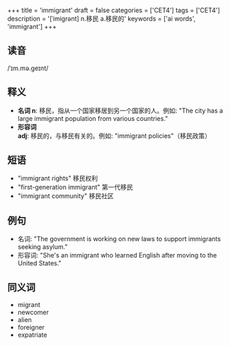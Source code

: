 +++
title = 'immigrant'
draft = false
categories = ['CET4']
tags = ['CET4']
description = '[ˈimigrənt] n.移民 a.移民的'
keywords = ['ai words', 'immigrant']
+++

## 读音
/ˈɪm.mə.geɪnt/

## 释义
- **名词 n**: 移民，指从一个国家移居到另一个国家的人。例如: "The city has a large immigrant population from various countries."
- **形容词 adj**: 移民的，与移民有关的。例如: "immigrant policies"（移民政策）

## 短语
- "immigrant rights" 移民权利
- "first-generation immigrant" 第一代移民
- "immigrant community" 移民社区

## 例句
- 名词: "The government is working on new laws to support immigrants seeking asylum."
- 形容词: "She's an immigrant who learned English after moving to the United States."

## 同义词
- migrant
- newcomer
- alien
- foreigner
- expatriate
